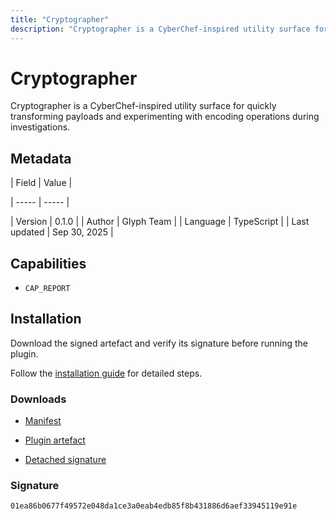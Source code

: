 ```yaml
---
title: "Cryptographer"
description: "Cryptographer is a CyberChef-inspired utility surface for quickly transforming payloads and experimenting with encoding operations during investigations."
---
```


# Cryptographer

Cryptographer is a CyberChef-inspired utility surface for quickly transforming payloads and experimenting with encoding operations during investigations.

## Metadata

| Field | Value |

| ----- | ----- |

| Version | 0.1.0 |
| Author | Glyph Team |
| Language | TypeScript |
| Last updated | Sep 30, 2025 |


## Capabilities

- `CAP_REPORT`


## Installation

Download the signed artefact and verify its signature before running the plugin.

Follow the [installation guide](https://github.com/RowanDark/Glyph/tree/85464c5f43bc57662ffbc313c8008a6119bbc772/plugins/cryptographer#getting-started) for detailed steps.


### Downloads

- [Manifest](https://raw.githubusercontent.com/RowanDark/Glyph/85464c5f43bc57662ffbc313c8008a6119bbc772/plugins/cryptographer/manifest.json)

- [Plugin artefact](https://raw.githubusercontent.com/RowanDark/Glyph/85464c5f43bc57662ffbc313c8008a6119bbc772/plugins/cryptographer/plugin.js)

- [Detached signature](https://raw.githubusercontent.com/RowanDark/Glyph/85464c5f43bc57662ffbc313c8008a6119bbc772/plugins/cryptographer/plugin.js.sig)


### Signature

`01ea86b0677f49572e048da1ce3a0eab4edb85f8b431886d6aef33945119e91e`
